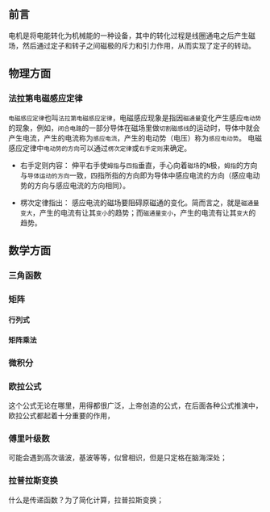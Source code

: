 

## 前言
电机是将电能转化为机械能的一种设备，其中的转化过程是线圈通电之后产生磁场，然后通过定子和转子之间磁极的斥力和引力作用，从而实现了定子的转动。

## 物理方面
### 法拉第电磁感应定律
`电磁感应定律`也叫`法拉第电磁感应定律`，电磁感应现象是指因`磁通量`变化产生感应`电动势`的现象，例如，`闭合电路`的一部分导体在磁场里做`切割磁感线`的运动时，导体中就会产生电流，产生的电流称为`感应电流`，产生的电动势（电压）称为`感应电动势`。
电磁感应定律中`电动势的方向`可以通过`楞次定律`或`右手定则`来确定。
- 右手定则内容：
    伸平右手使`姆指`与`四指`垂直，手心向着`磁场`的`N`极，`姆指`的方向与`导体运动的方向`一致，四指所指的方向即为导体中感应电流的方向（感应电动势的方向与感应电流的方向相同）。

- 楞次定律指出：
    感应电流的磁场要阻碍原磁通的变化。简而言之，就是`磁通量变大`，产生的电流有让其`变小`的趋势；而`磁通量变小`，产生的电流有让其`变大`的趋势。

## 数学方面

### 三角函数

### 矩阵
#### 行列式
#### 矩阵乘法

### 微积分

### 欧拉公式
这个公式无论在哪里，用得都很广泛，上帝创造的公式，在后面各种公式推演中，欧拉公式都起着十分重要的作用，

### 傅里叶级数
可能会遇到高次谐波，基波等等，似曾相识，但是只定格在脑海深处；

### 拉普拉斯变换
什么是传递函数？为了简化计算，拉普拉斯变换；